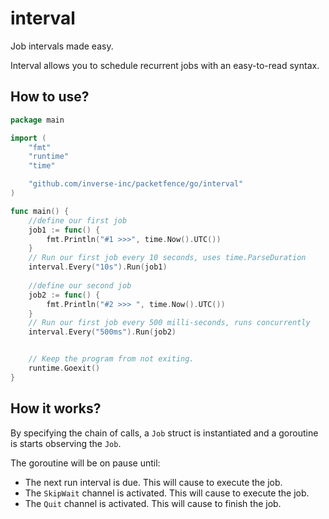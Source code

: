 # interval

Job intervals made easy.

Interval allows you to schedule recurrent jobs with an easy-to-read syntax.

## How to use?
```go
package main

import (
	"fmt"
	"runtime"
	"time"

	"github.com/inverse-inc/packetfence/go/interval"
)

func main() {
	//define our first job
	job1 := func() {
		fmt.Println("#1 >>>", time.Now().UTC())
	}
	// Run our first job every 10 seconds, uses time.ParseDuration
	interval.Every("10s").Run(job1)
      
	//define our second job
	job2 := func() {
		fmt.Println("#2 >>> ", time.Now().UTC())
	}
	// Run our first job every 500 milli-seconds, runs concurrently
	interval.Every("500ms").Run(job2)


	// Keep the program from not exiting.
	runtime.Goexit()
}
```

## How it works?
By specifying the chain of calls, a `Job` struct is instantiated and a goroutine is starts observing the `Job`.

The goroutine will be on pause until:
* The next run interval is due. This will cause to execute the job.
* The `SkipWait` channel is activated. This will cause to execute the job.
* The `Quit` channel is activated. This will cause to finish the job.
